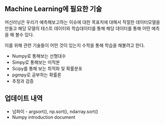 ## Machine Learning에 필요한 기술

머신러닝은 우리가 예측해보고하는 이슈에 대한 목표치에 대해서 적절한 데이터모델을 만들고 해당 모델의 테스트 데이터와 학습데이터를 통해 해당 데이터를 통해 어떤 예측을 해 볼수 있다.

이를 위해 관련 기술들이 어떤 것이 있는지 수학을 통해 학습을 해볼려고 한다.

- Numpy로 통해보는 선형대수 
- Simpy로 통해보는 미적분
- Scipy를 통해 보는 최적화 및 확률분포
- pgmpy로 공부하는 확률론
- 추정과 검증

## 업데이트 내역

* 넘파이 - argsort(), np.sort(), ndarray.sort()
* Numpy introduction document
